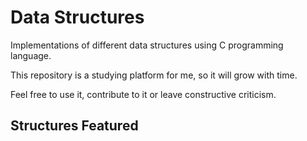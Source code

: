 # Data Structures

Implementations of different data structures using C programming language. 

This repository is a studying platform for me, so it will grow with time. 

Feel free to use it, contribute to it or leave constructive criticism.

## Structures Featured 




